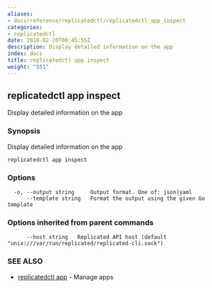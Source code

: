 ```yaml
---
aliases:
- docs/reference/replicatedctl/replicatedctl_app_inspect
categories:
- replicatedctl
date: 2018-02-20T00:45:55Z
description: Display detailed information on the app
index: docs
title: replicatedctl app inspect
weight: "551"
---
```


## replicatedctl app inspect

Display detailed information on the app

### Synopsis


Display detailed information on the app

```
replicatedctl app inspect
```

### Options

```
  -o, --output string     Output format. One of: json|yaml
      --template string   Format the output using the given Go template
```

### Options inherited from parent commands

```
      --host string   Replicated API host (default "unix:///var/run/replicated/replicated-cli.sock")
```

### SEE ALSO
* [replicatedctl app](/api/replicatedctl/replicatedctl_app/)	 - Manage apps

